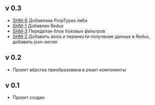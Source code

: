 ## v 0.3

- [SHM-6](https://trello.com/c/ljOrBvVC/6-%D0%B4%D0%BE%D0%B1%D0%B0%D0%B2%D0%B8%D1%82%D1%8C-prop-types-%D0%BB%D0%B8%D0%B1%D1%83) Добавлена PropTypes либа
- [SHM-1](https://trello.com/c/X59tmnmB/1-%D0%B4%D0%BE%D0%B1%D0%B0%D0%B2%D0%B8%D1%82%D1%8C-redux) Добавлен Redux
- [SHM-3](https://trello.com/c/aCEMMQXL/3-%D0%BF%D0%B5%D1%80%D0%B5%D0%B4%D0%B5%D0%BB%D0%B0%D1%82%D1%8C-%D0%B1%D0%BB%D0%BE%D0%BA-%D1%84%D0%B8%D0%BB%D1%8C%D1%82%D1%80%D0%BE%D0%B2) Переделан блок боковых фильтров 
- [SHM-2](https://trello.com/c/ZTsxUnde/2-%D0%B4%D0%BE%D0%B1%D0%B0%D0%B2%D0%B8%D1%82%D1%8C-axios-%D0%B8-%D0%BF%D0%B5%D1%80%D0%B5%D0%BD%D0%B5%D1%81%D1%82%D0%B8-%D0%BF%D0%BE%D0%BB%D1%83%D1%87%D0%B5%D0%BD%D0%B8%D0%B5-%D0%B4%D0%B0%D0%BD%D0%BD%D1%8B%D1%85-%D0%B2-redux-%D0%B4%D0%BE%D0%B1%D0%B0%D0%B2%D0%B8%D1%82%D1%8C-json-server) Добавить axios и перенести получение данных в Redux, добавить json-server
## v 0.2

- Проект вёрстка преобразована в реакт компоненты 


## v 0.1

-   Проект создан 
